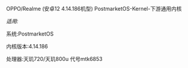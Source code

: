 OPPO/Realme  (安卓12 4.14.186机型)  PostmarketOS-Kernel-下游通用内核


*适用:*

系统:PostmarketOS

内核版本:4.14.186

处理器:天玑720/天玑800u 代号mtk6853
